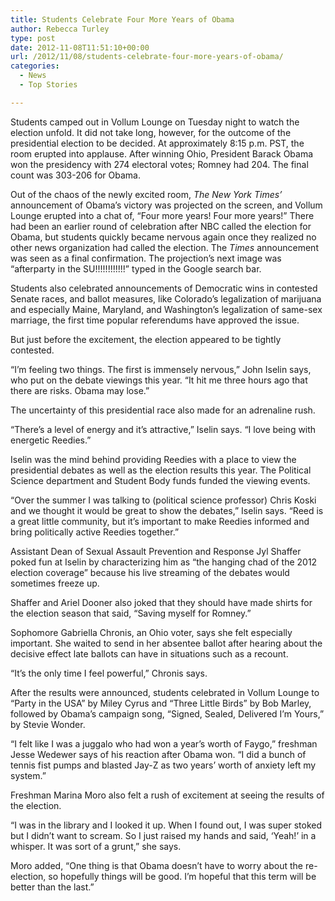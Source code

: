```yaml
---
title: Students Celebrate Four More Years of Obama
author: Rebecca Turley
type: post
date: 2012-11-08T11:51:10+00:00
url: /2012/11/08/students-celebrate-four-more-years-of-obama/
categories:
  - News
  - Top Stories

---
```

Students camped out in Vollum Lounge on Tuesday night to watch the election unfold. It did not take long, however, for the outcome of the presidential election to be decided. At approximately 8:15 p.m. PST, the room erupted into applause. After winning Ohio, President Barack Obama won the presidency with 274 electoral votes; Romney had 204. The final count was 303-206 for Obama.

Out of the chaos of the newly excited room, _The New York Times&#8217;_ announcement of Obama’s victory was projected on the screen, and Vollum Lounge erupted into a chat of, “Four more years! Four more years!” There had been an earlier round of celebration after NBC called the election for Obama, but students quickly became nervous again once they realized no other news organization had called the election. The _Times_ announcement was seen as a final confirmation. The projection&#8217;s next image was “afterparty in the SU!!!!!!!!!!!!” typed in the Google search bar.

Students also celebrated announcements of Democratic wins in contested Senate races, and ballot measures, like Colorado&#8217;s legalization of marijuana and especially Maine, Maryland, and Washington&#8217;s legalization of same-sex marriage, the first time popular referendums have approved the issue.

But just before the excitement, the election appeared to be tightly contested.

“I’m feeling two things. The first is immensely nervous,” John Iselin says, who put on the debate viewings this year. “It hit me three hours ago that there are risks. Obama may lose.”

The uncertainty of this presidential race also made for an adrenaline rush.

“There’s a level of energy and it’s attractive,” Iselin says. “I love being with energetic Reedies.”

Iselin was the mind behind providing Reedies with a place to view the presidential debates as well as the election results this year. The Political Science department and Student Body funds funded the viewing events.

“Over the summer I was talking to (political science professor) Chris Koski and we thought it would be great to show the debates,” Iselin says. “Reed is a great little community, but it’s important to make Reedies informed and bring politically active Reedies together.”

Assistant Dean of Sexual Assault Prevention and Response Jyl Shaffer poked fun at Iselin by characterizing him as “the hanging chad of the 2012 election coverage” because his live streaming of the debates would sometimes freeze up.

Shaffer and Ariel Dooner also joked that they should have made shirts for the election season that said, “Saving myself for Romney.”

Sophomore Gabriella Chronis, an Ohio voter, says she felt especially important. She waited to send in her absentee ballot after hearing about the decisive effect late ballots can have in situations such as a recount.

“It’s the only time I feel powerful,” Chronis says.

After the results were announced, students celebrated in Vollum Lounge to “Party in the USA” by Miley Cyrus and “Three Little Birds” by Bob Marley, followed by Obama&#8217;s campaign song, “Signed, Sealed, Delivered I&#8217;m Yours,” by Stevie Wonder.

“I felt like I was a juggalo who had won a year’s worth of Faygo,” freshman Jesse Wedewer says of his reaction after Obama won. “I did a bunch of tennis fist pumps and blasted Jay-Z as two years&#8217; worth of anxiety left my system.”

Freshman Marina Moro also felt a rush of excitement at seeing the results of the election.

“I was in the library and I looked it up. When I found out, I was super stoked but I didn’t want to scream. So I just raised my hands and said, ‘Yeah!’ in a whisper. It was sort of a grunt,” she says.

Moro added, “One thing is that Obama doesn’t have to worry about the re-election, so hopefully things will be good. I’m hopeful that this term will be better than the last.”